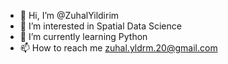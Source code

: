 - 👋 Hi, I’m @ZuhalYildirim
- 👀 I’m interested in Spatial Data Science
- 🌱 I’m currently learning Python 
- 📫 How to reach me zuhal.yldrm.20@gmail.com

<!---
ZuhalYildirim/ZuhalYildirim is a ✨ special ✨ repository because its `README.md` (this file) appears on your GitHub profile.
You can click the Preview link to take a look at your changes.
--->
